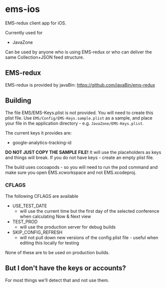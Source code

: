 # ems-ios

EMS-redux client app for iOS.

Currently used for

* JavaZone

Can be used by anyone who is using EMS-redux or who can deliver the same Collection+JSON feed structure.

## EMS-redux

EMS-redux is provided by javaBin: https://github.com/javaBin/ems-redux

## Building

The file EMS/EMS-Keys.plist is not provided. You will need to create this plist file. Use `EMS/Config/EMS-Keys.sample.plist` as a sample, and place your file in  the application directory - e.g. `JavaZone/EMS-Keys.plist`.

The current keys it provides are:

* google-analytics-tracking-id

**DO NOT JUST COPY THE SAMPLE FILE!** It will use the placeholders as keys and things will break. If you do not have keys - create an empty plist file.

The build uses cocoapods - so you will need to run the pod command and make sure you open EMS.xcworkspace and not EMS.xcodeproj.

### CFLAGS

The following CFLAGS are available

* USE_TEST_DATE
    * will use the current time but the first day of the selected conference when calculating Now & Next view
* TEST_PROD
    * will use the production server for debug builds
* SKIP_CONFIG_REFRESH
    * will not pull down new versions of the config plist file - useful when editing this locally for testing

None of these are to be used on production builds.

## But I don't have the keys or accounts?

For most things we'll detect that and not use them.
